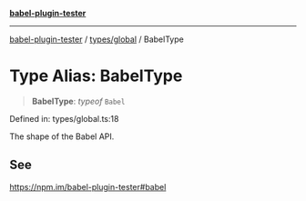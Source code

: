 [**babel-plugin-tester**](../../../README.md)

***

[babel-plugin-tester](../../../README.md) / [types/global](../README.md) / BabelType

# Type Alias: BabelType

> **BabelType**: *typeof* `Babel`

Defined in: types/global.ts:18

The shape of the Babel API.

## See

https://npm.im/babel-plugin-tester#babel
